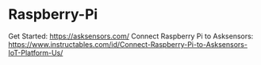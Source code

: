 # Raspberry-Pi
Get Started: https://asksensors.com/
Connect Raspberry Pi to Asksensors: https://www.instructables.com/id/Connect-Raspberry-Pi-to-Asksensors-IoT-Platform-Us/

